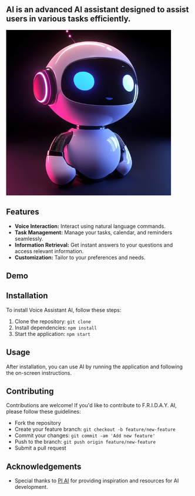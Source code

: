 ## AI is an advanced AI assistant designed to assist users in various tasks efficiently.

![Logo](https://github.com/Nishad-Amit/Voice-Reply-AI/blob/main/img)

## Features

- **Voice Interaction:** Interact using natural language commands.
- **Task Management:** Manage your tasks, calendar, and reminders seamlessly.
- **Information Retrieval:** Get instant answers to your questions and access relevant information.
- **Customization:** Tailor to your preferences and needs.

## Demo

## Installation

To install Voice Assistant AI, follow these steps:

1. Clone the repository: `git clone`
2. Install dependencies: `npm install`
3. Start the application: `npm start`

## Usage

After installation, you can use AI by running the application and following the on-screen instructions.

## Contributing

Contributions are welcome! If you'd like to contribute to F.R.I.D.A.Y. AI, please follow these guidelines:
- Fork the repository
- Create your feature branch: `git checkout -b feature/new-feature`
- Commit your changes: `git commit -am 'Add new feature'`
- Push to the branch: `git push origin feature/new-feature`
- Submit a pull request



## Acknowledgements

- Special thanks to [PI AI](https://pi.ai) for providing inspiration and resources for AI development.

